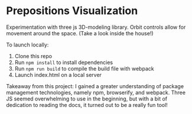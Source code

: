 # Prepositions Visualization
Experimentation with three js 3D-modeling library. Orbit controls allow for movement around the space. (Take a look inside the house!)

To launch locally:
1. Clone this repo
2. Run <code>npm install</code> to install dependencies
3. Run <code>npm run build</code> to compile the build file with webpack
4. Launch index.html on a local server 

Takeaway from this project: I gained a greater understanding of package management technologies, namely npm, browserify, and webpack. Three JS seemed overwhelming to use in the beginning, but with a bit of dedication to reading the docs, it turned out to be a really fun tool!
